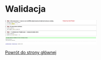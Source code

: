 <html lang="pl">
<head>
    <meta charset="UTF-8">
    <meta name="viewport" content="width=device-width, initial-scale=1.0">
    <title>Walidacja</title>
</head>
<body>
    <h1>Walidacja</h1>
    <img src="błąd_Wawrzyniak-Pekar.jpg" alt="błąd_Wawrzyniak-Pekar.jpg" width="300">
	<img src="poprawa_Wawrzyniak-Pekar_Kacper.jpg" alt="poprawa_Wawrzyniak-Pekar_Kacper.jpg" width="300">
    <p><a href="https://kacperwawrzyniakpekar.github.io/zadania-1-6/">Powrót do strony głównej</a></p>
</body>
</html>
